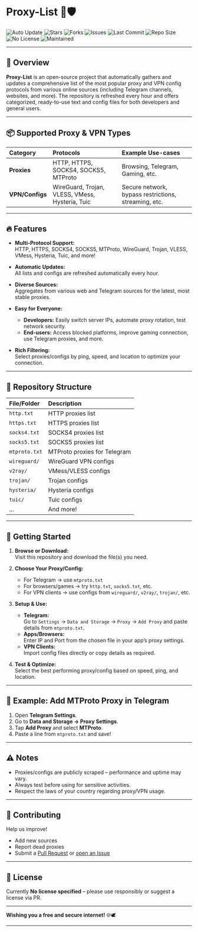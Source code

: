 # Proxy-List 🚀🛡️

![Auto Update](https://img.shields.io/badge/auto--update-every%201%20hour-blue?style=flat-square)
![Stars](https://img.shields.io/github/stars/Argh94/Proxy-List?style=flat-square)
![Forks](https://img.shields.io/github/forks/Argh94/Proxy-List?style=flat-square)
![Issues](https://img.shields.io/github/issues/Argh94/Proxy-List?style=flat-square)
![Last Commit](https://img.shields.io/github/last-commit/Argh94/Proxy-List?style=flat-square)
![Repo Size](https://img.shields.io/github/repo-size/Argh94/Proxy-List?style=flat-square)
![No License](https://img.shields.io/badge/license-Not%20specified-lightgrey?style=flat-square)
![Maintained](https://img.shields.io/badge/maintained-yes-brightgreen?style=flat-square)

---

## 🌟 Overview

**Proxy-List** is an open-source project that automatically gathers and updates a comprehensive list of the most popular proxy and VPN config protocols from various online sources (including Telegram channels, websites, and more). The repository is refreshed every hour and offers categorized, ready-to-use text and config files for both developers and general users.

---

## 📦 Supported Proxy & VPN Types

| Category      | Protocols                          | Example Use-cases             |
|:--------------|:-----------------------------------|:------------------------------|
| **Proxies**   | HTTP, HTTPS, SOCKS4, SOCKS5, MTProto | Browsing, Telegram, Gaming, etc. |
| **VPN/Configs** | WireGuard, Trojan, VLESS, VMess, Hysteria, Tuic | Secure network, bypass restrictions, streaming, etc. |

---

## 🔥 Features

- **Multi-Protocol Support:**  
  HTTP, HTTPS, SOCKS4, SOCKS5, MTProto, WireGuard, Trojan, VLESS, VMess, Hysteria, Tuic, and more!

- **Automatic Updates:**  
  All lists and configs are refreshed automatically every hour.

- **Diverse Sources:**  
  Aggregates from various web and Telegram sources for the latest, most stable proxies.

- **Easy for Everyone:**  
  - **Developers:** Easily switch server IPs, automate proxy rotation, test network security.
  - **End-users:** Access blocked platforms, improve gaming connection, use Telegram proxies, and more.

- **Rich Filtering:**  
  Select proxies/configs by ping, speed, and location to optimize your connection.

---

## 📁 Repository Structure

| File/Folder         | Description                        |
|:--------------------|:-----------------------------------|
| `http.txt`          | HTTP proxies list                  |
| `https.txt`         | HTTPS proxies list                 |
| `socks4.txt`        | SOCKS4 proxies list                |
| `socks5.txt`        | SOCKS5 proxies list                |
| `mtproto.txt`       | MTProto proxies for Telegram       |
| `wireguard/`        | WireGuard VPN configs              |
| `v2ray/`            | VMess/VLESS configs                |
| `trojan/`           | Trojan configs                     |
| `hysteria/`         | Hysteria configs                   |
| `tuic/`             | Tuic configs                       |
| ...                 | And more!                          |

---

## 🚀 Getting Started

1. **Browse or Download:**  
   Visit this repository and download the file(s) you need.

2. **Choose Your Proxy/Config:**  
   - For Telegram → use `mtproto.txt`
   - For browsers/games → try `http.txt`, `socks5.txt`, etc.
   - For VPN clients → use configs from `wireguard/`, `v2ray/`, `trojan/`, etc.

3. **Setup & Use:**
   - **Telegram:**  
     Go to `Settings` → `Data and Storage` → `Proxy` → `Add Proxy` and paste details from `mtproto.txt`.
   - **Apps/Browsers:**  
     Enter IP and Port from the chosen file in your app’s proxy settings.
   - **VPN Clients:**  
     Import config files directly or copy details as required.

4. **Test & Optimize:**  
   Select the best performing proxy/config based on speed, ping, and location.

---

## 📝 Example: Add MTProto Proxy in Telegram

1. Open **Telegram Settings**.
2. Go to **Data and Storage → Proxy Settings**.
3. Tap **Add Proxy** and select **MTProto**.
4. Paste a line from `mtproto.txt` and save!

---

## ⚠️ Notes

- Proxies/configs are publicly scraped – performance and uptime may vary.
- Always test before using for sensitive activities.
- Respect the laws of your country regarding proxy/VPN usage.

---

## 🤝 Contributing

Help us improve!  
- Add new sources  
- Report dead proxies  
- Submit a [Pull Request](https://github.com/Argh94/Proxy-List/pulls) or [open an Issue](https://github.com/Argh94/Proxy-List/issues)

---

## 📜 License

Currently **No license specified** – please use responsibly or suggest a license via PR.

---

**Wishing you a free and secure internet!** 🌐🕊️

---
